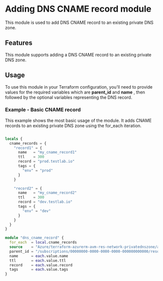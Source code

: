 # Adding DNS CNAME record module

This module is used to add DNS CNAME record to an existing private DNS zone.

## Features

This module supports adding a DNS CNAME record to an existing private DNS zone.

## Usage

To use this module in your Terraform configuration, you'll need to provide values for the required variables which are **parent_id** and **name** , then followed by the optional variables representing the DNS record.

### Example - Basic CNAME record

This example shows the most basic usage of the module. It adds CNAME records to an existing private DNS zone using the for_each iteration.

```terraform

locals {
  cname_records = {
    "record1" = {
      name   = "my_cname_record1"
      ttl    = 300
      record = "prod.testlab.io"
      tags = {
        "env" = "prod"
      }
    }

    "record2" = {
      name   = "my_cname_record2"
      ttl    = 300
      record = "dev.testlab.io"
      tags = {
        "env" = "dev"
      }
    }
  }
}

module "dns_cname_record" {
  for_each  = local.cname_records
  source    = "Azure/terraform-azurerm-avm-res-network-privatednszone/azurerm//modules/private_dns_cname_record"
  parent_id = "/subscriptions/00000000-0000-0000-0000-000000000000/resourceGroups/myResourceGroup/providers/Microsoft.Network/privateDnsZones/mydomain.com"
  name      = each.value.name
  ttl       = each.value.ttl
  record    = each.value.record
  tags      = each.value.tags
}

```

